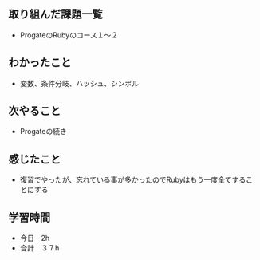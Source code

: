 ## 取り組んだ課題一覧
- ProgateのRubyのコース１〜２
  
## わかったこと
- 変数、条件分岐、ハッシュ、シンボル
## 次やること
- Progateの続き
## 感じたこと
- 復習でやったが、忘れている事が多かったのでRubyはもう一度全てすることにする
## 学習時間
- 今日　2h
- 合計　３７h
